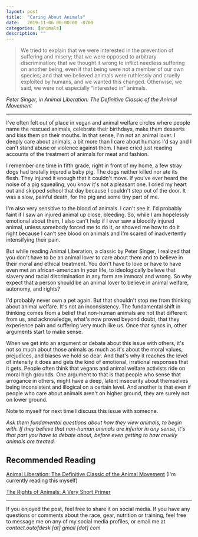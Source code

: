 ```yaml
---
layout: post
title:  "Caring About Animals"
date:   2019-11-06 00:00:00 -0700
categories: [animals]
description: ""
---
```

<blockquote>
We tried to explain that we were interested in the prevention of suffering and misery; that we were opposed to arbitrary discrimination; that we thought it wrong to inflict needless suffering on another being, even if that being were not a member of our own species; and that we believed animals were ruthlessly and cruelly exploited by humans, and we wanted this changed. Otherwise, we said, we were not especially “interested in” animals.
</blockquote>
<cite>Peter Singer, in Animal Liberation: The Definitive Classic of the Animal Movement</cite>

*****

I've often felt out of place in vegan and animal welfare circles where people name the rescued animals, celebrate their birthdays, make them desserts and kiss them on their mouths. In that sense, I'm not an animal lover. I deeply care about animals, a bit more than I care about humans I'd say and I can't stand abuse or violence against them. I have cried just reading accounts of the treatment of animals for meat and fashion.

I remember one time in fifth grade, right in front of my home, a few stray dogs had brutally injured a baby pig. The dogs neither killed nor ate its flesh. They injured it enough that it couldn't move. If you've ever heard the noise of a pig squealing, you know it's not a pleasant one. I cried my heart out and skipped school that day because I couldn't step out of the door. It was a slow, painful death, for the pig and some tiny part of me.

I'm also very sensitive to the blood of animals. I can't see it. I'd probably faint if I saw an injured animal up close, bleeding. So, while I am hopelessly emotional about them, I also can't help if I ever saw a bloodily injured animal, unless somebody forced me to do it, or showed me how to do it right because I can't see blood on animals and I'm scared of inadvertently intensifying their pain.

But while reading Animal Liberation, a classic by Peter Singer, I realized that you don't have to be an animal lover to care about them and to believe in their moral and ethical treatment. You don't have to love or have to have even met an african-american in your life, to ideologically believe that slavery and racial discrimination in any form are immoral and wrong. So why expect that a person should be an animal lover to believe in animal welfare, autonomy, and rights?

I'd probably never own a pet again. But that shouldn't stop me from thinking about animal welfare. It's not an inconsistency. The fundamental shift in thinking comes from a belief that non-human animals are not that different from us, and acknowledge, what's now proved beyond doubt, that they experience pain and suffering very much like us. Once that syncs in, other arguments start to make sense.

When we get into an argument or debate about this issue with others, it's not so much about those animals as much as it's about the moral values, prejudices, and biases we hold so dear. And that's why it reaches the level of intensity it does and gets the kind of emotional, irrational responses that it gets. People often think that vegans and animal welfare activists ride on moral high grounds. One argument to that is that people who sense that arrogance in others, might have a deep, latent insecurity about themselves being inconsistent and illogical on a certain level. And another is that even if people who care about animals aren't on higher ground, they are surely not on lower ground.

Note to myself for next time I discuss this issue with someone.

*Ask them fundamental questions about how they view animals, to begin with. If they believe that non-human animals are inferior in any sense, it's that part you have to debate about, before even getting to how cruelly animals are treated.*

## Recommended Reading

[Animal Liberation: The Definitive Classic of the Animal Movement](https://www.amazon.com/Animal-Liberation-Definitive-Classic-Movement/dp/0061711306) (I'm currently reading this myself)

[The Rights of Animals: A Very Short Primer](https://chicagounbound.uchicago.edu/law_and_economics/568/)

*****

If you enjoyed the post, feel free to share it on social media. If you have any questions or comments about the race, gear, nutrition or training, feel free to message me on any of my social media profiles, or email me at *contact.outofdesk [at] gmail [dot] com*
